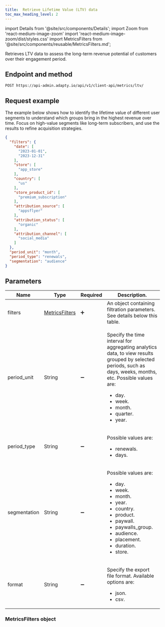 ```yaml
---
title:  Retrieve Lifetime Value (LTV) data
toc_max_heading_level: 2
---
```


import Details from '@site/src/components/Details';
import Zoom from 'react-medium-image-zoom'
import 'react-medium-image-zoom/dist/styles.css'
import MetricsFilters from '@site/src/components/reusable/MetricsFilters.md';

Retrieves LTV data to assess the long-term revenue potential of customers over their engagement period.

## Endpoint and method

```http
POST https://api-admin.adapty.io/api/v1/client-api/metrics/ltv/
```
## Request example

The example below shows how to identify the lifetime value of different user segments to understand which groups bring in the highest revenue over time. Focus on high-value segments like long-term subscribers, and use the results to refine acquisition strategies.

```json showLineNumbers
{
  "filters": {
    "date": [
      "2023-01-01",
      "2023-12-31"
    ],
    "store": [
      "app_store"
    ],
    "country": [
      "us"
    ],
    "store_product_id": [
      "premium_subscription"
    ],
    "attribution_source": [
      "appsflyer"
    ],
    "attribution_status": [
      "organic"
    ],
    "attribution_channel": [
      "social_media"
    ]
  },
  "period_unit": "month",
  "period_type": "renewals",
  "segmentation": "audience"
}
```

## Parameters

| Name         | Type                                                | Required           | Description.                                                                                                                                                      |
| ------------ | --------------------------------------------------- | ------------------ | ---------------------------------------------------------------------------------------------------------------------------------------------------------------- |
| filters      | [MetricsFilters](#metricsfilters-object)            | :heavy_plus_sign:  | An object containing filtration parameters. See details below this table.                                                                                         |
| period_unit  | String                                              | :heavy_minus_sign: | <p>Specify the time interval for aggregating analytics data, to view results grouped by selected periods, such as days, weeks, months, etc. Possible values are:</p><ul><li>day.</li><li>week.</li><li>month.</li><li>quarter.</li><li>year.</li></ul> |
| period_type  | String                                              | :heavy_minus_sign: | <p>Possible values are:</p><ul><li>renewals.</li><li>days.</li></ul>                                                                                                                                   |
| segmentation | String                                              | :heavy_minus_sign: | <p>Possible values are:</p><ul><li>day.</li><li>week.</li><li>month.</li><li>year.</li><li>country.</li><li>product.</li><li>paywall.</li><li>paywalls_group.</li><li>audience.</li><li>placement.</li><li>duration.</li><li>store.</li></ul> |
| format       | String                                              | :heavy_minus_sign: | <p>Specify the export file format. Available options are:</p><ul><li>json.</li><li>csv.</li></ul>                                                                                                       |

### MetricsFilters object

<MetricsFilters />
